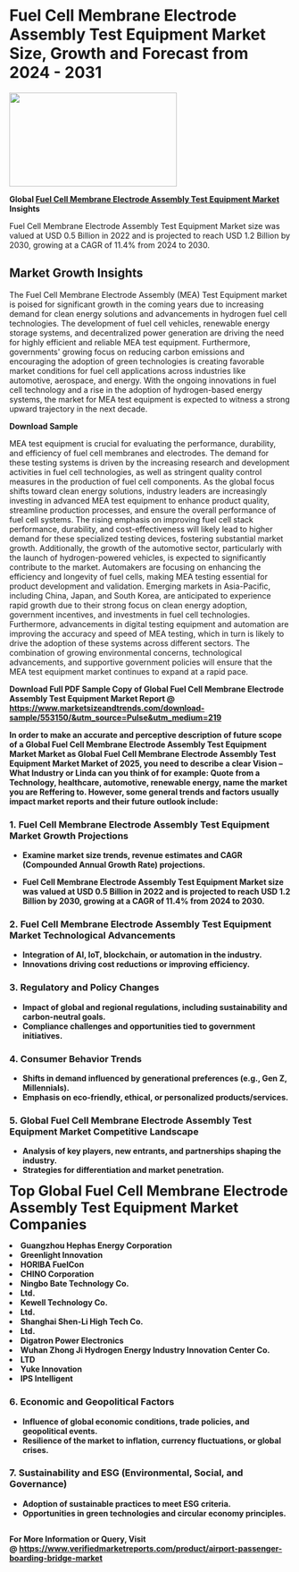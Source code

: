 <H1>Fuel Cell Membrane Electrode Assembly Test Equipment Market Size, Growth and Forecast from 2024 - 2031</H1><img class="aligncenter size-medium wp-image-584254" src="https://thirdeyenews.in/wp-content/uploads/2024/09/Global-Market-Research-300x168.jpeg" alt="" width="300" height="168" /><p><strong>Global&nbsp;<a href="https://www.marketsizeandtrends.com/download-sample/553150/&amp;utm_source=Pulse&amp;utm_medium=219">Fuel Cell Membrane Electrode Assembly Test Equipment Market</a> Insights</strong></p><p>Fuel Cell Membrane Electrode Assembly Test Equipment Market size was valued at USD 0.5 Billion in 2022 and is projected to reach USD 1.2 Billion by 2030, growing at a CAGR of 11.4% from 2024 to 2030.</p><p><h2>Market Growth Insights</h2> <p>The Fuel Cell Membrane Electrode Assembly (MEA) Test Equipment market is poised for significant growth in the coming years due to increasing demand for clean energy solutions and advancements in hydrogen fuel cell technologies. The development of fuel cell vehicles, renewable energy storage systems, and decentralized power generation are driving the need for highly efficient and reliable MEA test equipment. Furthermore, governments' growing focus on reducing carbon emissions and encouraging the adoption of green technologies is creating favorable market conditions for fuel cell applications across industries like automotive, aerospace, and energy. With the ongoing innovations in fuel cell technology and a rise in the adoption of hydrogen-based energy systems, the market for MEA test equipment is expected to witness a strong upward trajectory in the next decade.</p> <p><strong>Download Sample</strong></p> <p>MEA test equipment is crucial for evaluating the performance, durability, and efficiency of fuel cell membranes and electrodes. The demand for these testing systems is driven by the increasing research and development activities in fuel cell technologies, as well as stringent quality control measures in the production of fuel cell components. As the global focus shifts toward clean energy solutions, industry leaders are increasingly investing in advanced MEA test equipment to enhance product quality, streamline production processes, and ensure the overall performance of fuel cell systems. The rising emphasis on improving fuel cell stack performance, durability, and cost-effectiveness will likely lead to higher demand for these specialized testing devices, fostering substantial market growth. Additionally, the growth of the automotive sector, particularly with the launch of hydrogen-powered vehicles, is expected to significantly contribute to the market. Automakers are focusing on enhancing the efficiency and longevity of fuel cells, making MEA testing essential for product development and validation. Emerging markets in Asia-Pacific, including China, Japan, and South Korea, are anticipated to experience rapid growth due to their strong focus on clean energy adoption, government incentives, and investments in fuel cell technologies. Furthermore, advancements in digital testing equipment and automation are improving the accuracy and speed of MEA testing, which in turn is likely to drive the adoption of these systems across different sectors. The combination of growing environmental concerns, technological advancements, and supportive government policies will ensure that the MEA test equipment market continues to expand at a rapid pace. <p><strong></p><p><span class=""><strong>Download Full PDF Sample Copy of Global Fuel Cell Membrane Electrode Assembly Test Equipment Market Report</strong> @ <a href="https://www.marketsizeandtrends.com/download-sample/553150/&amp;utm_source=Pulse&amp;utm_medium=219" target="_blank">https://www.marketsizeandtrends.com/download-sample/553150/&amp;utm_source=Pulse&amp;utm_medium=219</a></span></p><p>In order to make an accurate and perceptive description of future scope of a Global&nbsp;Fuel Cell Membrane Electrode Assembly Test Equipment Market Market as Global&nbsp;Fuel Cell Membrane Electrode Assembly Test Equipment Market Market of 2025, you need to describe a clear Vision &ndash; What Industry or Linda can you think of for example: Quote from a Technology, healthcare, automotive, renewable energy, name the market you are Reffering to. However, some general trends and factors usually impact market reports and their future outlook include:</p><h3>1.&nbsp;<strong>Fuel Cell Membrane Electrode Assembly Test Equipment Market Growth Projections</strong></h3><ul><li>Examine market size trends, revenue estimates and CAGR (Compounded Annual Growth Rate) projections.</li><li><p>Fuel Cell Membrane Electrode Assembly Test Equipment Market size was valued at USD 0.5 Billion in 2022 and is projected to reach USD 1.2 Billion by 2030, growing at a CAGR of 11.4% from 2024 to 2030.</p></li></ul><h3>2.&nbsp;<strong>Fuel Cell Membrane Electrode Assembly Test Equipment Market Technological Advancements</strong></h3><ul><li>Integration of AI, IoT, blockchain, or automation in the industry.</li><li>Innovations driving cost reductions or improving efficiency.</li></ul><h3>3.&nbsp;<strong>Regulatory and Policy Changes</strong></h3><ul><li>Impact of global and regional regulations, including sustainability and carbon-neutral goals.</li><li>Compliance challenges and opportunities tied to government initiatives.</li></ul><h3>4.&nbsp;<strong>Consumer Behavior Trends</strong></h3><ul><li>Shifts in demand influenced by generational preferences (e.g., Gen Z, Millennials).</li><li>Emphasis on eco-friendly, ethical, or personalized products/services.</li></ul><h3>5.&nbsp;<strong>Global Fuel Cell Membrane Electrode Assembly Test Equipment Market Competitive Landscape</strong></h3><ul><li>Analysis of key players, new entrants, and partnerships shaping the industry.</li><li>Strategies for differentiation and market penetration.</li></ul><p data-pm-slice="1 1 []"><span style="color: inherit; font-family: inherit; font-size: 25px;">Top Global Fuel Cell Membrane Electrode Assembly Test Equipment Market Companies</span></p><div class="" data-test-id=""><p><li>Guangzhou Hephas Energy Corporation</li><li> Greenlight Innovation</li><li> HORIBA FuelCon</li><li> CHINO Corporation</li><li> Ningbo Bate Technology Co.</li><li> Ltd.</li><li> Kewell Technology Co.</li><li> Ltd.</li><li> Shanghai Shen-Li High Tech Co.</li><li>Ltd.</li><li> Digatron Power Electronics</li><li> Wuhan Zhong Ji Hydrogen Energy Industry Innovation Center Co.</li><li> LTD</li><li> Yuke Innovation</li><li> IPS Intelligent</li></p></div><h3>6.&nbsp;<strong>Economic and Geopolitical Factors</strong></h3><ul><li>Influence of global economic conditions, trade policies, and geopolitical events.</li><li>Resilience of the market to inflation, currency fluctuations, or global crises.</li></ul><h3>7.&nbsp;<strong>Sustainability and ESG (Environmental, Social, and Governance)</strong></h3><ul><li>Adoption of sustainable practices to meet ESG criteria.</li><li>Opportunities in green technologies and circular economy principles.</li></ul><h2><strong style="font-size: 14px;">For More Information or Query, Visit @&nbsp;</strong><a style="background-color: #ffffff; font-size: 14px;" href="https://www.marketsizeandtrends.com/report/fuel-cell-membrane-electrode-assembly-test-equipment-market/" target="_blank">https://www.verifiedmarketreports.com/product/airport-passenger-boarding-bridge-market</a></h2>
